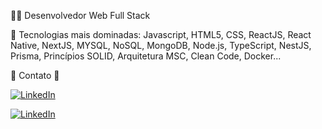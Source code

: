 👨‍💻 Desenvolvedor Web Full Stack

🌱 Tecnologias mais dominadas: Javascript, HTML5, CSS, ReactJS, React Native, NextJS, MYSQL, NoSQL, MongoDB, Node.js, TypeScript, NestJS, Prisma, Princípios SOLID, Arquitetura MSC, Clean Code, Docker...

📩 Contato 📩

<a href="https://www.linkedin.com/in/maikelmy/"><img alt="LinkedIn" src="https://img.shields.io/badge/LinkedIn-0077B5?style=for-the-badge&logo=linkedin&logoColor=white" /></a>

<a href="mailto:maikelmysilvestre@gmail.com"><img alt="LinkedIn" src="https://img.shields.io/badge/Gmail-D14836?style=for-the-badge&logo=gmail&logoColor=white" /></a>
